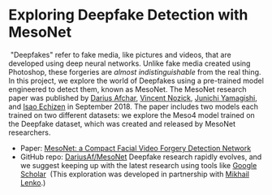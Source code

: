 # Exploring Deepfake Detection with MesoNet
​
"Deepfakes" refer to fake media, like pictures and videos, that are developed using deep neural networks. Unlike fake media created using Photoshop, these forgeries are _almost indistinguishable_ from the real thing.
​
In this project, we explore the world of Deepfakes using a pre-trained model engineered to detect them, known as MesoNet.
​
The MesoNet research paper was published by [Darius Afchar](https://arxiv.org/search/cs?searchtype=author&query=Afchar%2C+D), [Vincent Nozick](https://arxiv.org/search/cs?searchtype=author&query=Nozick%2C+V), [Junichi Yamagishi](https://arxiv.org/search/cs?searchtype=author&query=Yamagishi%2C+J), and [Isao Echizen](https://arxiv.org/search/cs?searchtype=author&query=Echizen%2C+I) in September 2018.
The paper includes two models each trained on two different datasets: we explore the Meso4 model trained on the Deepfake dataset, which was created and released by MesoNet researchers.
- Paper: [MesoNet: a Compact Facial Video Forgery Detection Network](https://arxiv.org/abs/1809.00888)
- GitHub repo: [DariusAf/MesoNet](https://github.com/DariusAf/MesoNet)
​
Deepfake research rapidly evolves, and we suggest keeping up with the latest research using tools like [Google Scholar](https://scholar.google.com/scholar)
​
(This exploration was developed in partnership with [Mikhail Lenko](https://github.com/MikhailLenko).)
